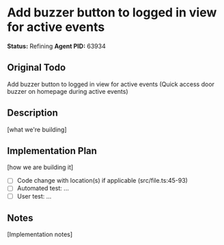 # Add buzzer button to logged in view for active events
**Status:** Refining
**Agent PID:** 63934

## Original Todo
Add buzzer button to logged in view for active events (Quick access door buzzer on homepage during active events)

## Description
[what we're building]

## Implementation Plan
[how we are building it]
- [ ] Code change with location(s) if applicable (src/file.ts:45-93)
- [ ] Automated test: ...
- [ ] User test: ...

## Notes
[Implementation notes]